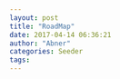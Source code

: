 ```yaml
---
layout: post
title: "RoadMap"
date: 2017-04-14 06:36:21
author: "Abner"
categories: Seeder
tags: 
---
```


# 